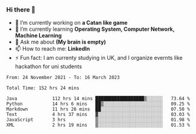 ### Hi there 👋
- 🔭 I’m currently working on **a Catan like game**
- 🌱 I’m currently learning **Operating System, Computer Network, Machine Learning**
- 💬 Ask me about **(My brain is empty)**
- 📫 How to reach me: **LinkedIn**
- ⚡ Fun fact: I am currenty studying in UK, and I organize evernts like hackathon for uni students

<!--START_SECTION:waka-->

```text
From: 24 November 2021 - To: 16 March 2023

Total Time: 152 hrs 24 mins

Java             112 hrs 14 mins ██████████████████▒░░░░░░   73.64 %
Python           14 hrs 6 mins   ██▒░░░░░░░░░░░░░░░░░░░░░░   09.25 %
Markdown         11 hrs 26 mins  ██░░░░░░░░░░░░░░░░░░░░░░░   07.50 %
Text             4 hrs 37 mins   ▓░░░░░░░░░░░░░░░░░░░░░░░░   03.03 %
JavaScript       3 hrs           ▒░░░░░░░░░░░░░░░░░░░░░░░░   01.98 %
XML              2 hrs 19 mins   ▒░░░░░░░░░░░░░░░░░░░░░░░░   01.53 %
```

<!--END_SECTION:waka-->
